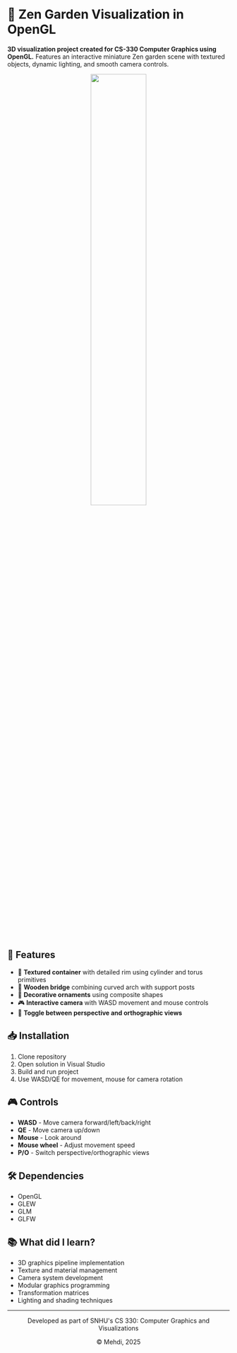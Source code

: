 # 🌱 Zen Garden Visualization in OpenGL

**3D visualization project created for CS-330 Computer Graphics using OpenGL.** Features an interactive miniature Zen garden scene with textured objects, dynamic lighting, and smooth camera controls.

<p align="center">
  <img src="https://i.pinimg.com/originals/4d/30/86/4d3086e7f9bac64618f3e6b66bed3d3e.gif" width="50%">
</p>

## 🌟 Features
- 🌿 **Textured container** with detailed rim using cylinder and torus primitives
- 🌉 **Wooden bridge** combining curved arch with support posts
- 🎋 **Decorative ornaments** using composite shapes
- 🎮 **Interactive camera** with WASD movement and mouse controls
- 🔄 **Toggle between perspective and orthographic views**

## 📥 Installation
1. Clone repository
2. Open solution in Visual Studio
3. Build and run project
4. Use WASD/QE for movement, mouse for camera rotation

## 🎮 Controls
- **WASD** - Move camera forward/left/back/right
- **QE** - Move camera up/down
- **Mouse** - Look around
- **Mouse wheel** - Adjust movement speed
- **P/O** - Switch perspective/orthographic views

## 🛠 Dependencies
- OpenGL
- GLEW
- GLM
- GLFW

## 📚 What did I learn?
- 3D graphics pipeline implementation
- Texture and material management
- Camera system development
- Modular graphics programming
- Transformation matrices
- Lighting and shading techniques

---

<div align="center">
<p>Developed as part of SNHU's CS 330: Computer Graphics and Visualizations</p>
<p>© Mehdi, 2025</p>
</div>

